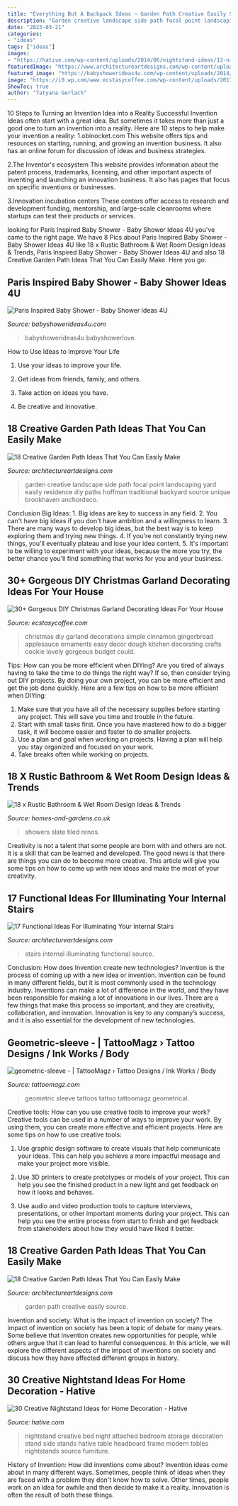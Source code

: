 ```yaml
---
title: "Everything But A Backpack Ideas ~ Garden Path Creative Easily Source"
description: "Garden creative landscape side path focal point landscaping yard easily residence diy paths hoffman traditional backyard source unique brookhaven anchordeco"
date: "2023-03-21"
categories:
- "ideas"
tags: ["ideas"]
images:
- "https://hative.com/wp-content/uploads/2014/06/nightstand-ideas/13-night-stand-ideas.jpg"
featuredImage: "https://www.architectureartdesigns.com/wp-content/uploads/2016/10/3-1.jpg"
featured_image: "https://babyshowerideas4u.com/wp-content/uploads/2014/09/Paris-Inspired-Baby-Shower-decoration-ideas-5.jpg"
image: "https://i0.wp.com/www.ecstasycoffee.com/wp-content/uploads/2017/11/Gingerbread-Garland.jpg?resize=564%2C846"
ShowToc: true
author: "Tatyana Gerlach"
---
```



10 Steps to Turning an Invention Idea into a Reality
Successful Invention Ideas often start with a great idea. But sometimes it takes more than just a good one to turn an invention into a reality. Here are 10 steps to help make your invention a reality:
1.obinocket.com This website offers tips and resources on starting, running, and growing an invention business. It also has an online forum for discussion of ideas and business strategies.

2.The Inventor's ecosystem This website provides information about the patent process, trademarks, licensing, and other important aspects of inventing and launching an innovation business. It also has pages that focus on specific inventions or businesses.

3.Innovation incubation centers These centers offer access to research and development funding, mentorship, and large-scale cleanrooms where startups can test their products or services.

	

		
looking for Paris Inspired Baby Shower - Baby Shower Ideas 4U you've came to the right page. We have 8 Pics about Paris Inspired Baby Shower - Baby Shower Ideas 4U like 18 x Rustic Bathroom &amp; Wet Room Design Ideas &amp; Trends, Paris Inspired Baby Shower - Baby Shower Ideas 4U and also 18 Creative Garden Path Ideas That You Can Easily Make. Here you go:
		
    
## Paris Inspired Baby Shower - Baby Shower Ideas 4U

<img loading=lazy src="https://babyshowerideas4u.com/wp-content/uploads/2014/09/Paris-Inspired-Baby-Shower-decoration-ideas-5.jpg" onerror="this.onerror=null;this.src='https://tse4.mm.bing.net/th?id=OIP.tdxZbaoI255FL1C6S5g9mgHaLH&amp;pid=15.1';" alt="Paris Inspired Baby Shower - Baby Shower Ideas 4U">

_Source: babyshowerideas4u.com_

>babyshowerideas4u babyshowerlove. 

	

How to Use Ideas to Improve Your Life
1. Use your ideas to improve your life.
2. Get ideas from friends, family, and others.

3. Take action on ideas you have.

4. Be creative and innovative.

    
## 18 Creative Garden Path Ideas That You Can Easily Make

<img loading=lazy src="https://www.architectureartdesigns.com/wp-content/uploads/2016/05/4-26.jpg" onerror="this.onerror=null;this.src='https://tse2.mm.bing.net/th?id=OIP.70jcyKyf4MNgBuGiyb4-mAHaJ4&amp;pid=15.1';" alt="18 Creative Garden Path Ideas That You Can Easily Make">

_Source: architectureartdesigns.com_

>garden creative landscape side path focal point landscaping yard easily residence diy paths hoffman traditional backyard source unique brookhaven anchordeco. 

	

Conclusion
Big Ideas: 1. Big ideas are key to success in any field.
2. You can't have big ideas if you don't have ambition and a willingness to learn.
3. There are many ways to develop big ideas, but the best way is to keep exploring them and trying new things.
4. If you're not constantly trying new things, you'll eventually plateau and lose your idea content.
5. It's important to be willing to experiment with your ideas, because the more you try, the better chance you'll find something that works for you and your business.

    
## 30+ Gorgeous DIY Christmas Garland Decorating Ideas For Your House

<img loading=lazy src="https://i0.wp.com/www.ecstasycoffee.com/wp-content/uploads/2017/11/Gingerbread-Garland.jpg?resize=564%2C846" onerror="this.onerror=null;this.src='https://tse3.mm.bing.net/th?id=OIP.5dDVXXxl-Gb8OYp6Ol38xQHaLH&amp;pid=15.1';" alt="30+ Gorgeous DIY Christmas Garland Decorating Ideas For Your House">

_Source: ecstasycoffee.com_

>christmas diy garland decorations simple cinnamon gingerbread applesauce ornaments easy decor dough kitchen decorating crafts cookie lovely gorgeous budget could. 

	

Tips: How can you be more efficient when DIYing?
Are you tired of always having to take the time to do things the right way? If so, then consider trying out DIY projects. By doing your own project, you can be more efficient and get the job done quickly. Here are a few tips on how to be more efficient when DIYing: 
1. Make sure that you have all of the necessary supplies before starting any project. This will save you time and trouble in the future.
2. Start with small tasks first. Once you have mastered how to do a bigger task, it will become easier and faster to do smaller projects. 
3. Use a plan and goal when working on projects. Having a plan will help you stay organized and focused on your work. 
4. Take breaks often while working on projects.

    
## 18 X Rustic Bathroom &amp; Wet Room Design Ideas &amp; Trends

<img loading=lazy src="https://homes-and-gardens.co.uk/wp-content/uploads/2021/05/rustic-bathroom-trends-15.jpg" onerror="this.onerror=null;this.src='https://tse4.mm.bing.net/th?id=OIP.nomj3QCY-5O0q7ysnwqI4gHaLu&amp;pid=15.1';" alt="18 x Rustic Bathroom &amp; Wet Room Design Ideas &amp; Trends">

_Source: homes-and-gardens.co.uk_

>showers slate tiled renos. 

	

Creativity is not a talent that some people are born with and others are not. It is a skill that can be learned and developed. The good news is that there are things you can do to become more creative. This article will give you some tips on how to come up with new ideas and make the most of your creativity.

    
## 17 Functional Ideas For Illuminating Your Internal Stairs

<img loading=lazy src="https://www.architectureartdesigns.com/wp-content/uploads/2016/10/3-1.jpg" onerror="this.onerror=null;this.src='https://tse1.mm.bing.net/th?id=OIP.O7allvvQ4j5LIZXSThOCggAAAA&amp;pid=15.1';" alt="17 Functional Ideas For Illuminating Your Internal Stairs">

_Source: architectureartdesigns.com_

>stairs internal illuminating functional source. 

	

Conclusion: How does Invention create new technologies?
Invention is the process of coming up with a new idea or invention. Invention can be found in many different fields, but it is most commonly used in the technology industry. Inventions can make a lot of difference in the world, and they have been responsible for making a lot of innovations in our lives. There are a few things that make this process so important, and they are creativity, collaboration, and innovation. Innovation is key to any company’s success, and it is also essential for the development of new technologies.

    
## Geometric-sleeve - | TattooMagz › Tattoo Designs / Ink Works / Body

<img loading=lazy src="https://tattoomagz.com/wp-content/uploads/2014/05/geometric-sleeve.jpg" onerror="this.onerror=null;this.src='https://tse3.mm.bing.net/th?id=OIP.7is0Vm4wcmBCnfVxZLsLyQHaJ4&amp;pid=15.1';" alt="geometric-sleeve - | TattooMagz › Tattoo Designs / Ink Works / Body">

_Source: tattoomagz.com_

>geometric sleeve tattoos tattoo tattoomagz geometrical. 

	

Creative tools: How can you use creative tools to improve your work?
Creative tools can be used in a number of ways to improve your work. By using them, you can create more effective and efficient projects. Here are some tips on how to use creative tools:
1. Use graphic design software to create visuals that help communicate your ideas. This can help you achieve a more impactful message and make your project more visible.

2. Use 3D printers to create prototypes or models of your project. This can help you see the finished product in a new light and get feedback on how it looks and behaves.

3. Use audio and video production tools to capture interviews, presentations, or other important moments during your project. This can help you see the entire process from start to finish and get feedback from stakeholders about how they would have liked it better.


    
## 18 Creative Garden Path Ideas That You Can Easily Make

<img loading=lazy src="https://www.architectureartdesigns.com/wp-content/uploads/2016/05/1-26.jpg" onerror="this.onerror=null;this.src='https://tse2.mm.bing.net/th?id=OIP.-kD94B89xws6fi0HhV2xTgDHEs&amp;pid=15.1';" alt="18 Creative Garden Path Ideas That You Can Easily Make">

_Source: architectureartdesigns.com_

>garden path creative easily source. 

	

Invention and society: What is the impact of invention on society?
The impact of invention on society has been a topic of debate for many years. Some believe that invention creates new opportunities for people, while others argue that it can lead to harmful consequences. In this article, we will explore the different aspects of the impact of inventions on society and discuss how they have affected different groups in history.

    
## 30 Creative Nightstand Ideas For Home Decoration - Hative

<img loading=lazy src="https://hative.com/wp-content/uploads/2014/06/nightstand-ideas/13-night-stand-ideas.jpg" onerror="this.onerror=null;this.src='https://tse4.mm.bing.net/th?id=OIP.e7nSPXVRMOjBOHRPn85XmwHaHa&amp;pid=15.1';" alt="30 Creative Nightstand Ideas for Home Decoration - Hative">

_Source: hative.com_

>nightstand creative bed night attached bedroom storage decoration stand side stands hative table headboard frame modern tables nightstands source furniture. 

	

History of Invention: How did inventions come about?
Invention ideas come about in many different ways. Sometimes, people think of ideas when they are faced with a problem they don't know how to solve. Other times, people work on an idea for awhile and then decide to make it a reality. Innovation is often the result of both these things.

